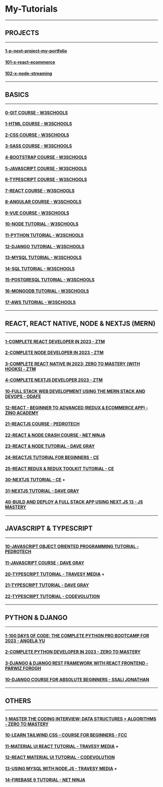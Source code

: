 # My-Tutorials

---

## PROJECTS

---

#### [1-p-next-project-my-portfolio](https://github.com/omeatai/next-project-my-portfolio)

#### [101-x-react-ecommerce](https://github.com/omeatai/x-react-ecommerce)

#### [102-x-node-streaming](https://github.com/omeatai/x-node-streaming)

---

## BASICS

---

#### [0-GIT COURSE - W3SCHOOLS](https://www.w3schools.com/git/default.asp)

#### [1-HTML COURSE - W3SCHOOLS](https://www.w3schools.com/html/default.asp)

#### [2-CSS COURSE - W3SCHOOLS](https://www.w3schools.com/css/default.asp)

#### [3-SASS COURSE - W3SCHOOLS](https://www.w3schools.com/sass/default.asp)

#### [4-BOOTSTRAP COURSE - W3SCHOOLS](https://www.w3schools.com/bootstrap5/index.php)

#### [5-JAVASCRIPT COURSE - W3SCHOOLS](https://www.w3schools.com/js/default.asp)

#### [6-TYPESCRIPT COURSE - W3SCHOOLS](https://www.w3schools.com/typescript/index.php)

#### [7-REACT COURSE - W3SCHOOLS](https://www.w3schools.com/react/default.asp)

#### [8-ANGULAR COURSE - W3SCHOOLS](https://www.w3schools.com/angular/default.asp)

#### [9-VUE COURSE - W3SCHOOLS](https://www.w3schools.com/vue/index.php)

#### [10-NODE TUTORIAL - W3SCHOOLS](https://www.w3schools.com/nodejs/default.asp)

#### [11-PYTHON TUTORIAL - W3SCHOOLS](https://www.w3schools.com/python/default.asp)

#### [12-DJANGO TUTORIAL - W3SCHOOLS](https://www.w3schools.com/django/index.php)

#### [13-MYSQL TUTORIAL - W3SCHOOLS](https://www.w3schools.com/mysql/default.asp)

#### [14-SQL TUTORIAL - W3SCHOOLS](https://www.w3schools.com/sql/default.asp)

#### [15-POSTGRESQL TUTORIAL - W3SCHOOLS](https://www.w3schools.com/postgresql/index.php)

#### [16-MONGODB TUTORIAL - W3SCHOOLS](https://www.w3schools.com/mongodb/index.php)

#### [17-AWS TUTORIAL - W3SCHOOLS](https://www.w3schools.com/aws/index.php)

---

## REACT, REACT NATIVE, NODE & NEXTJS (MERN)

---


#### [1-COMPLETE REACT DEVELOPER IN 2023 - ZTM](/courses/react/1.md)

#### [2-COMPLETE NODE DEVELOPER IN 2023 - ZTM](/courses/react/2.md)

#### [3-COMPLETE REACT NATIVE IN 2023: ZERO TO MASTERY (WITH HOOKS) - ZTM](/courses/react/3.md)

#### [4-COMPLETE NEXTJS DEVELOPER 2023 - ZTM](/courses/react/4.md)

#### [10-FULL STACK WEB DEVELOPMENT USING THE MERN STACK AND DEVOPS - ODAFE](/courses/react/10.md)

#### [12-REACT - BEGINNER TO ADVANCED (REDUX & ECOMMERCE APP) - ZINO ACADEMY](/courses/react/12.md)

#### [21-REACTJS COURSE - PEDROTECH](/courses/react/21.md)

#### [22-REACT & NODE CRASH COURSE - NET NINJA](/courses/react/22.md)

#### [23-REACT & NODE TUTORIAL - DAVE GRAY](/courses/react/23.md)

#### [24-REACTJS TUTORIAL FOR BEGINNERS - CE](/courses/react/24.md)

#### [25-REACT REDUX & REDUX TOOLKIT TUTORIAL - CE](/courses/react/25.md)

#### [30-NEXTJS TUTORIAL - CE](/courses/react/30.md) +

#### [31-NEXTJS TUTORIAL - DAVE GRAY](/courses/react/31.md)

#### [40-BUILD AND DEPLOY A FULL STACK APP USING NEXT.JS 13 - JS MASTERY](/courses/react/40.md)

---

## JAVASCRIPT & TYPESCRIPT

---

#### [10-JAVASCRIPT OBJECT ORIENTED PROGRAMMING TUTORIAL - PEDROTECH](/courses/js/10.md)

#### [11-JAVASCRIPT COURSE - DAVE GRAY](/courses/js/11.md)

#### [20-TYPESCRIPT TUTORIAL - TRAVESY MEDIA](/courses/js/20.md) +

#### [21-TYPESCRIPT TUTORIAL - DAVE GRAY](/courses/js/21.md)

#### [22-TYPESCRIPT TUTORIAL - CODEVOLUTION](/courses/js/22.md)

---

## PYTHON & DJANGO

---

#### [1-100 DAYS OF CODE: THE COMPLETE PYTHON PRO BOOTCAMP FOR 2023 - ANGELA YU](/courses/python/1.md)

#### [2-COMPLETE PYTHON DEVELOPER IN 2023 - ZERO TO MASTERY](/courses/python/2.md)

#### [3-DJANGO & DJANGO REST FRAMEWORK WITH REACT FRONTEND - PARWIZ FOROGH](/courses/python/3.md)

#### [10-DJANGO COURSE FOR ABSOLUTE BEGINNERS - SSALI JONATHAN](/courses/python/10.md)

---

## OTHERS

---

#### [1-MASTER THE CODING INTERVIEW: DATA STRUCTURES + ALGORITHMS - ZERO TO MASTERY](/courses/others/1.md)

#### [10-LEARN TAILWIND CSS – COURSE FOR BEGINNERS - FCC](/courses/others/10.md)

#### [11-MATERIAL UI REACT TUTORIAL - TRAVESY MEDIA](/courses/others/11.md) +

#### [12-REACT MATERIAL UI TUTORIAL - CODEVOLUTION](/courses/others/12.md)

#### [13-USING MYSQL WITH NODE.JS - TRAVESY MEDIA](/courses/others/13.md) +

#### [14-FIREBASE 9 TUTORIAL - NET NINJA](/courses/others/14.md)


